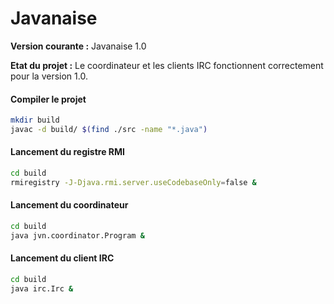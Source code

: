 # Javanaise

**Version courante :** Javanaise 1.0

**Etat du projet :** Le coordinateur et les clients IRC fonctionnent correctement pour la version 1.0.

#### Compiler le projet
```sh
mkdir build
javac -d build/ $(find ./src -name "*.java")
```


#### Lancement du registre RMI
```sh
cd build
rmiregistry -J-Djava.rmi.server.useCodebaseOnly=false &
```

#### Lancement du coordinateur
```sh
cd build
java jvn.coordinator.Program &
```

#### Lancement du client IRC
```sh
cd build
java irc.Irc &
```
